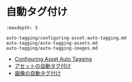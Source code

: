 # 自動タグ付け

```{toctree}
:maxdepth: 3

auto-tagging/configuring-asset-auto-tagging.md
auto-tagging/auto-tagging-assets.md
auto-tagging/auto-tagging-images.md
```

* [Configuring Asset Auto Tagging](./auto-tagging/auto-tagging-assets.md)
* [アセットの自動タグ付け](./auto-tagging/auto-tagging-assets.md)
* [画像の自動タグ付け](./auto-tagging/auto-tagging-images.md)
